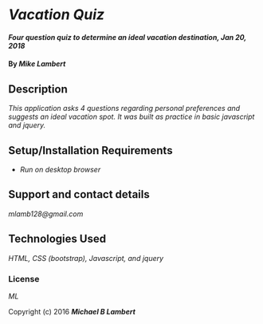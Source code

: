 # _Vacation Quiz_

#### _Four question quiz to determine an ideal vacation destination, Jan 20, 2018_

#### By _**Mike Lambert**_

## Description

_This application asks 4 questions regarding personal preferences and suggests an ideal vacation spot. It was built as practice in basic javascript and jquery._

## Setup/Installation Requirements

* _Run on desktop browser_

## Support and contact details

_mlamb128@gmail.com_

## Technologies Used

_HTML, CSS (bootstrap), Javascript, and jquery_

### License

*ML*

Copyright (c) 2016 **_Michael B Lambert_**
